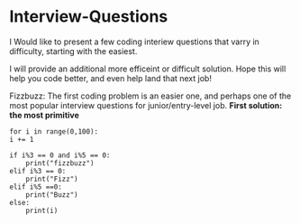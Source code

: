 # Interview-Questions
I Would like to present a few coding interiew questions that varry in difficulty, 
starting with the easiest.

I will provide an additional more efficeint or difficult solution. 
Hope this will help you code better, and even help land that next job! 

Fizzbuzz:
The first coding problem is an easier one, 
and perhaps one of the most popular interview questions for junior/entry-level job.
**First solution: the most primitive**


    for i in range(0,100):
    i += 1
    
    if i%3 == 0 and i%5 == 0:
        print("fizzbuzz")
    elif i%3 == 0:
        print("Fizz")
    elif i%5 ==0:
        print("Buzz")
    else:
        print(i)

